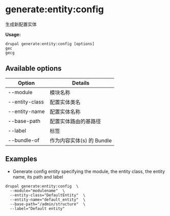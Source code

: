 # generate:entity:config
生成新配置实体

**Usage:**
```
drupal generate:entity:config [options]
gec
gecg
```

## Available options
Option | Details
-------|-------------
--module | 模块名称
--entity-class | 配置实体类名
--entity-name | 配置实体名称
--base-path | 配置实体路由的基路径
--label | 标签
--bundle-of | 作为内容实体(s) 的 Bundle

## Examples
* Generate config entity specifying the module, the entity class, the entity name, its path and label
```
drupal generate:entity:config  \
  --module="modulename"  \
  --entity-class="DefaultEntity"  \
  --entity-name="default_entity"  \
  --base-path="/admin/structure"  \
  --label="Default entity"
```
